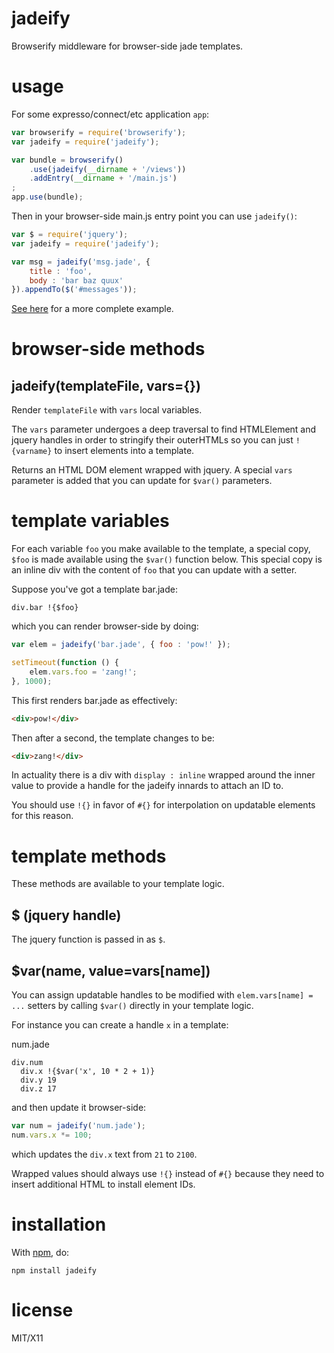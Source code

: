 jadeify
=======

Browserify middleware for browser-side jade templates.

usage
=====

For some expresso/connect/etc application `app`:

````javascript
var browserify = require('browserify');
var jadeify = require('jadeify');

var bundle = browserify()
    .use(jadeify(__dirname + '/views'))
    .addEntry(__dirname + '/main.js')
;
app.use(bundle);
````

Then in your browser-side main.js entry point you can use `jadeify()`:

````javascript
var $ = require('jquery');
var jadeify = require('jadeify');

var msg = jadeify('msg.jade', {
    title : 'foo',
    body : 'bar baz quux'
}).appendTo($('#messages'));
````

[See here](https://github.com/substack/node-jadeify/tree/master/example/simple)
for a more complete example.

browser-side methods
====================

jadeify(templateFile, vars={})
------------------------------

Render `templateFile` with `vars` local variables.

The `vars` parameter undergoes a deep traversal to find HTMLElement and jquery
handles in order to stringify their outerHTMLs so you can just `!{varname}` to
insert elements into a template.

Returns an HTML DOM element wrapped with jquery.
A special `vars` parameter is added that you can update for `$var()` parameters.

template variables
==================

For each variable `foo` you make available to the template, a special copy,
`$foo` is made available using the `$var()` function below. This special copy is
an inline div with the content of `foo` that you can update with a setter.

Suppose you've got a template bar.jade:

````jade
div.bar !{$foo}
````

which you can render browser-side by doing:

````javascript
var elem = jadeify('bar.jade', { foo : 'pow!' });

setTimeout(function () {
    elem.vars.foo = 'zang!';
}, 1000);
````

This first renders bar.jade as effectively:

````html
<div>pow!</div>
````

Then after a second, the template changes to be:

````html
<div>zang!</div>
````

In actuality there is a div with `display : inline` wrapped around the inner
value to provide a handle for the jadeify innards to attach an ID to.

You should use `!{}` in favor of `#{}` for interpolation on updatable elements
for this reason.

template methods
================

These methods are available to your template logic.

$ (jquery handle)
-----------------

The jquery function is passed in as `$`.

$var(name, value=vars[name])
----------------------------

You can assign updatable handles to be modified with `elem.vars[name] = ...`
setters by calling `$var()` directly in your template logic.

For instance you can create a handle `x` in a template:

num.jade

````jade
div.num
  div.x !{$var('x', 10 * 2 + 1)}
  div.y 19
  div.z 17
````

and then update it browser-side:

````javascript
var num = jadeify('num.jade');
num.vars.x *= 100;
````

which updates the `div.x` text from `21` to `2100`.

Wrapped values should always use `!{}` instead of `#{}` because they need to
insert additional HTML to install element IDs.

installation
============

With [npm](http://npmjs.org), do:

    npm install jadeify

license
=======

MIT/X11
